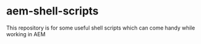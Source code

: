 # aem-shell-scripts
This repository is for some useful shell scripts which can come handy while working in AEM
